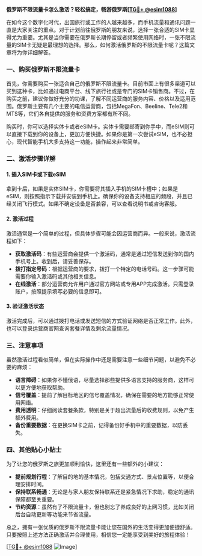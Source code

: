 **俄罗斯不限流量卡怎么激活？轻松搞定，畅游俄罗斯[[TG💪+ @esim1088](https://t.me/s/esim1088)]**

在如今这个数字化时代，出国旅行或工作的人越来越多，而手机流量和通讯问题一直是大家关注的重点。对于计划前往俄罗斯的朋友来说，选择一张合适的SIM卡显得尤为重要。尤其是当你需要在俄罗斯长期停留或者频繁使用网络时，一张不限流量的SIM卡无疑是最理想的选择。那么，如何激活俄罗斯的不限流量卡呢？这篇文章将为你详细解答。

### 一、购买俄罗斯不限流量卡

首先，你需要购买一张适合自己的俄罗斯不限流量卡。目前市面上有很多渠道可以买到这种卡，比如通过电商平台、线下旅行社或是专门的SIM卡销售商。不过，在购买之前，建议你做好充分的功课，了解不同运营商的服务内容、价格以及适用范围。俄罗斯主要有几个主要的电信运营商，包括MegaFon、Beeline、Tele2和MTS等，它们各自提供的服务和资费方案都有所不同。

购买时，你可以选择实体卡或者eSIM卡。实体卡需要邮寄到你手中，而eSIM则可以直接下载到你的设备上，更加方便快捷。如果你是第一次尝试eSIM，也不必担心，现代智能手机大多支持这一功能，操作起来非常简单。

### 二、激活步骤详解

#### 1. 插入SIM卡或下载eSIM

拿到卡后，如果是实体SIM卡，你需要将其插入手机的SIM卡槽中；如果是eSIM，则按照指示下载并安装到手机上。确保你的设备支持相应的频段，并且已经关闭飞行模式。如果不确定设备是否兼容，可以查看说明书或咨询客服。

#### 2. 激活过程

激活通常是一个简单的过程，但具体步骤可能会因运营商而异。一般来说，激活流程如下：

- **获取激活码**：有些运营商会提供一个激活码，通常是通过短信发送到你的国内手机号上。收到后，请妥善保存。
- **拨打指定号码**：根据运营商的要求，拨打一个特定的电话号码。这一步骤可能需要你输入激活码或其他相关信息。
- **在线激活**：部分运营商允许用户通过官方网站或专用APP完成激活。只需登录账户，按照提示填写必要的信息即可。

#### 3. 验证激活状态

激活完成后，可以通过拨打电话或发送短信的方式验证网络是否正常工作。此外，也可以登录运营商官网查询套餐详情及剩余流量情况。

### 三、注意事项

虽然激活过程看似简单，但在实际操作中还是需要注意一些细节问题，以避免不必要的麻烦：

- **语言障碍**：如果你不懂俄语，尽量选择那些提供多语言支持的服务商，这样可以更方便地获取帮助。
- **信号覆盖**：提前了解目标地区的信号覆盖情况，确保在需要的地方能够正常使用网络。
- **费用透明**：仔细阅读套餐条款，特别是关于超出流量后的收费规则，以免产生额外费用。
- **备份重要数据**：在更换SIM卡之前，记得备份好手机中的重要数据，以防丢失。

### 四、其他贴心小贴士

为了让您的俄罗斯之旅更加顺利愉快，这里还有一些额外的小建议：

- **提前规划行程**：了解目的地的基本情况，包括交通方式、景点位置等，以便合理安排时间。
- **保持联系畅通**：无论是与家人朋友保持联系还是紧急情况下求助，稳定的通讯保障都至关重要。
- **节约资源**：虽然有了不限流量卡，但也别忘了养成良好的上网习惯，比如关闭后台自动更新等功能来节省流量。

总之，拥有一张优质的俄罗斯不限流量卡能让您在国外的生活变得更加便捷舒适。只要按照上述方法正确激活并合理使用，相信您一定能享受到美好的旅程体验！

[[TG💪+ @esim1088](https://t.me/s/esim1088) ![Image](https://i.postimg.cc/4NQfJmqS/Snipaste-2025-05-13-00-14-12.png)]